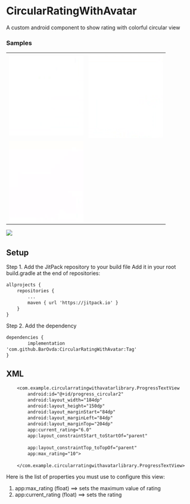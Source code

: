 # CircularRatingWithAvatar
A custom android component to show rating with colorful circular view 
### Samples
|   |   |
|:-:|:-:|
| <img  src="/sample4.gif" alt="Example 1" width="200" style="max-width:100%;"> | <img  src="/sample5.gif" alt="Example 1" width="200" style="max-width:100%;"> |
| <img src="/sample6.gif" alt="Example 1" width="200" style="max-width:100%;"> | 



[![](https://jitpack.io/v/BarOvda/CircularRatingWithAvatar.svg)](https://jitpack.io/#BarOvda/CircularRatingWithAvatar/1.1)

## Setup

Step 1. Add the JitPack repository to your build file
Add it in your root build.gradle at the end of repositories:

	allprojects {
		repositories {
			...
			maven { url 'https://jitpack.io' }
		}
	}
Step 2. Add the dependency

	dependencies {
	        implementation 'com.github.BarOvda:CircularRatingWithAvatar:Tag'
	}
	
	
	
## XML
```
    <com.example.circularratingwithavatarlibrary.ProgressTextView
        android:id="@+id/progress_circular2"
        android:layout_width="184dp"
        android:layout_height="150dp"
        android:layout_marginStart="84dp"
        android:layout_marginLeft="84dp"
        android:layout_marginTop="204dp"
        app:current_rating="6.0"
        app:layout_constraintStart_toStartOf="parent"

        app:layout_constraintTop_toTopOf="parent"
        app:max_rating="10">

    </com.example.circularratingwithavatarlibrary.ProgressTextView>

```

Here is the list of properties you must use to configure this view:
 1. app:max_rating (float)  ==> sets the maximum value of rating
 2. app:current_rating (float) ==> sets the rating
